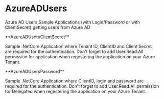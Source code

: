 # AzureADUsers
Azure AD Users Sample Applications (with Login/Password or with ClientSecret) getting users from Azure AD
</p>
</p>
**AzureADUsersClientSecret**
</p>
Sample .NetCore Application where Tenant ID, ClientID and Client Secret are required for the authentication.
Don't forget to add User.Read.All permission for application when regestering the application on your Azure Tenant.
</p>
</p>
**AzureADUsersPassword**
</p>
Sample .NetCore Application where ClientID, login and password are required for the authentication.
Don't forget to add User.Read.All permission for Delegated when regestering the application on your Azure Tenant.




